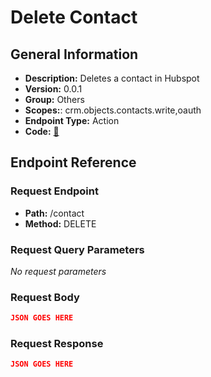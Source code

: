 # Delete Contact

## General Information

- **Description:** Deletes a contact in Hubspot
- **Version:** 0.0.1
- **Group:** Others
- **Scopes:**: crm.objects.contacts.write,oauth
- **Endpoint Type:** Action
- **Code:** [🔗](https://github.com/NangoHQ/integration-templates/tree/main/integrations/hubspot/actions/delete-contact.ts)

## Endpoint Reference

### Request Endpoint

- **Path:** /contact
- **Method:** DELETE

### Request Query Parameters

_No request parameters_

### Request Body

```json
JSON GOES HERE
```

### Request Response

```json
JSON GOES HERE
```
